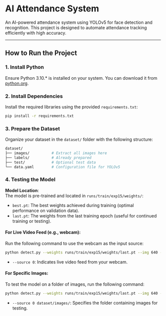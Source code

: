 # AI Attendance System

An AI-powered attendance system using YOLOv5 for face detection and recognition. This project is designed to automate attendance tracking efficiently with high accuracy.

---

## How to Run the Project

### 1. Install Python
Ensure Python 3.10.* is installed on your system. You can download it from [python.org](https://www.python.org/).

### 2. Install Dependencies
Install the required libraries using the provided `requirements.txt`:
```bash
pip install -r requirements.txt
``` 

### 3. Prepare the Dataset

Organize your dataset in the `dataset/` folder with the following structure:
```bash
dataset/
├── images/          # Extract all images here
├── labels/          # Already prepared
├── test/            # Optional test data
└── data.yaml        # Configuration file for YOLOv5
``` 

### 4. Testing the Model

**Model Location**:  
The model is pre-trained and located in `runs/train/exp15/weights/`:
- `best.pt`: The best weights achieved during training (optimal performance on validation data).
- `last.pt`: The weights from the last training epoch (useful for continued training or testing).

#### For Live Video Feed (e.g., webcam):
Run the following command to use the webcam as the input source:
```bash
python detect.py --weights runs/train/exp15/weights/last.pt --img 640 --source 0
``` 
- `--source 0`: Indicates live video feed from your webcam.

#### For Specific Images:
To test the model on a folder of images, run the following command:
```bash
python detect.py --weights runs/train/exp15/weights/last.pt --img 640 --source dataset/images/
``` 

- `--source 0 dataset/images/`: Specifies the folder containing images for testing.
